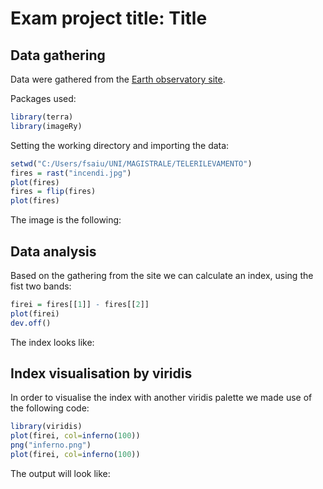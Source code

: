 # Exam project title: Title
## Data gathering

Data were gathered from the [Earth observatory site](https://earthobservatory.nasa.gov/).

Packages used:
```r
library(terra)
library(imageRy)
```
Setting the working directory and importing the data:
```r
setwd("C:/Users/fsaiu/UNI/MAGISTRALE/TELERILEVAMENTO")
fires = rast("incendi.jpg")
plot(fires)
fires = flip(fires)
plot(fires)
```
The image is the following:

## Data analysis

Based on the gathering from the site we can calculate an index, using the fist two bands:
```r
firei = fires[[1]] - fires[[2]]
plot(firei)
dev.off()
```
The index looks like:


## Index visualisation by viridis

In order to visualise the index with another viridis palette we made use of the following code:
```r
library(viridis)
plot(firei, col=inferno(100))
png("inferno.png")
plot(firei, col=inferno(100))
```
The output will look like:















